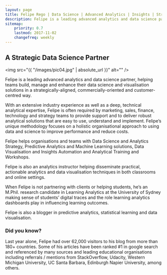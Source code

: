 ```yaml
---
layout: page
title: Felipe Rego | Data Science | Advanced Analytics | Insights | Strategy | feliperego.com.au
description: Felipe is a leading advanced analytics and data science partner, helping teams build, manage and enhance their data science and visualisation solutions in a strategically-aligned, commercially-oriented and customer-centred way.
sitemap:
    priority: 0.7
    lastmod: 2017-11-02
    changefreq: weekly
---
```

## A Strategic Data Science Partner

<span class="image left"><img src="{{ "/images/pic04.jpg" | absolute_url }}" alt="" /></span>

Felipe is a leading advanced analytics and data science partner, helping teams build, manage and enhance their data science and visualisation solutions in a strategically-aligned, commercially-oriented and customer-centred way.

With an extensive industry experience as well as a deep, technical analytical expertise, Felipe is often required by marketing, sales, finance, technology and strategy teams to provide support and to deliver robust analytical solutions that are easy to use, understand and implement. Felipe’s unique methodology focuses on a holistic organisational approach to using data and science to improve performance and reduce costs.

Felipe helps organisations and teams with Data Science and Analytics Strategy, Predictive Analytics and Machine Learning solutions, Data Visualisation and Insights Automation and Analytical Training and Workshops.

Felipe is also an analytics instructor helping disseminate practical, actionable analytics and data visualisation techniques in both classrooms and online settings.

When Felipe is not partnering with clients or helping students, he’s an M.Phil. research candidate in Learning Analytics at the University of Sydney making sense of students’ digital traces and the role learning analytics dashboards play in influencing learning outcomes.

Felipe is also a blogger in predictive analytics, statistical learning and data visualisation.

### Did you know?
<div class="box">
  <p>
  Last year alone, Felipe had over 62,000 visitors to his blog from more than 180+ countries. Some of his articles have been ranked #1 in google search and referenced by many sources and leading educational organisations including referrals / mentions from StackOverflow, Udacity, Western Michigan University, UC Santa Barbara, Edinburgh Napier University, among others.
  </p>
</div>
<!--
<span class="image left"><img src="{{ "/images/pic05.jpg" | absolute_url }}" alt="" /></span>

On social media, we may share our own thoughts and advance our image notwithstanding spreading musings for different associations and affiliations. With such a critical number of associations with people and relationship on social media, our experience can be over-burden with a considerable measure of information.
-->

Felipe is available to consult, advise and/or develop advanced data analytics and visualisation solutions with marketing, digital, sales, operations, finance, technology and strategy teams across Australia.

<h3>Get in touch</h3>
